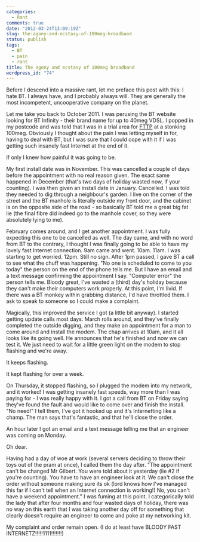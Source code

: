 ```yaml
---
categories:
  - Rant
comments: true
date: "2012-03-24T13:09:19Z"
slug: the-agony-and-ecstasy-of-100meg-broadband
status: publish
tags:
  - BT
  - pain
  - rant
title: The agony and ecstasy of 100meg broadband
wordpress_id: "74"
---
```


Before I descend into a massive rant, let me preface this post with this: I hate BT. I always have, and I probably always will. They are generally the most incompetent, uncooperative company on the planet.

Let me take you back to October 2011. I was perusing the BT website looking for BT Infinity - their brand name for up to 40meg VDSL. I popped in my postcode and was told that I was in a trial area for [FTTP](http://en.wikipedia.org/wiki/Fiber_to_the_x#Fiber_to_the_premises) at a stonking 100meg. Obviously I thought about the pain I was letting myself in for, having to deal with BT, but I was sure that I could cope with it if I was getting such insanely fast Internet at the end of it.

If only I knew how painful it was going to be. <!--more-->

My first install date was in November. This was cancelled a couple of days before the appointment with no real reason given. The exact same happened in December (that's two days of holiday wasted now, if your counting). I was then given an install date in January. Cancelled. I was told they needed to dig through a neighbour's garden. I live on the corner of the street and the BT manhole is literally outside my front door, and the cabinet is on the opposite side of the road - so basically BT told me a great big fat lie (the final fibre did indeed go to the manhole cover, so they were absolutely lying to me).

February comes around, and I get another appointment. I was fully expecting this one to be cancelled as well. The day came, and with no word from BT to the contrary, I thought I was finally going to be able to have my lovely fast Internet connection. 9am came and went. 10am. 11am. I was starting to get worried. 12pm. Still no sign. After 1pm passed, I gave BT a call to see what the chuff was happening. "No one is scheduled to come to you today" the person on the end of the phone tells me. But I have an email and a text message confirming the appointment I say. "Computer error" the person tells me. Bloody great, I've wasted a (third) day's holiday because they can't make their computers work properly. At this point, I'm livid. If there was a BT monkey within grabbing distance, I'd have throttled them. I ask to speak to someone so I could make a complaint.

Magically, this improved the service I got (a little bit anyway). I started getting update calls most days. March rolls around, and they've finally completed the outside digging, and they make an appointment for a man to come around and install the modem. The chap arrives at 10am, and it all looks like its going well. He announces that he's finished and now we can test it. We just need to wait for a little green light on the modem to stop flashing and we're away.

It keeps flashing.

It kept flashing for over a week.

On Thursday, it stopped flashing, so I plugged the modem into my network, and it worked! I was getting insanely fast speeds, way more than I was paying for - I was really happy with it. I got a call from BT on Friday saying they've found the fault and would like to come over and finish the install. "No need!" I tell them, I've got it hooked up and it's Internetting like a champ. The man says that's fantastic, and that he'll close the order.

An hour later I got an email and a text message telling me that an engineer was coming on Monday.

Oh dear.

Having had a day of woe at work (several servers deciding to throw their toys out of the pram at once), I called them the day after. "The appointment can't be changed Mr Gilbert. You were told about it yesterday (lie #2 if you're counting). You have to have an engineer look at it. We can't close the order without someone making sure its ok (lord knows how I've managed this far if I can't tell when an Internet connection is working!) No, you can't have a weekend appointment." I was fuming at this point. I categorically told the lady that after four months and four wasted days of holiday, there was no way on this earth that I was taking another day off for something that clearly doesn't require an engineer to come and poke at my networking kit.

My complaint and order remain open. (I do at least have BLOODY FAST INTERNETZ!!!!!1111!!!!!!!)
